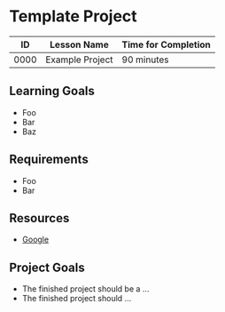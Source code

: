 # Template Project

| ID    | Lesson Name         | Time for Completion   |
|------ |-------------------- |---------------------- |
| 0000  | Example Project     | 90 minutes            |

## Learning Goals

* Foo
* Bar
* Baz

## Requirements

* Foo
* Bar

## Resources

* [Google](https://www.google.com)

## Project Goals

* The finished project should be a ...
* The finished project should ...
